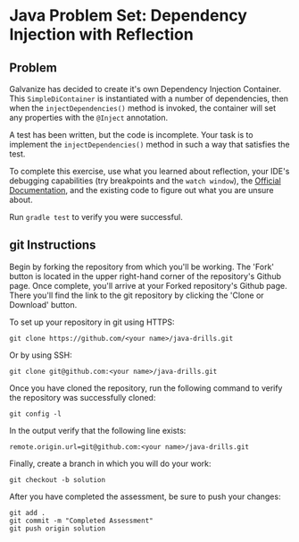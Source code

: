 # Java Problem Set: Dependency Injection with Reflection

## Problem

Galvanize has decided to create it's own Dependency Injection Container. This `SimpleDiContainer` is instantiated with a number of dependencies, then when the `injectDependencies()` method is invoked, the container will set any properties with the `@Inject` annotation.

A test has been written, but the code is incomplete. Your task is to implement the `injectDependencies()` method in such a way that satisfies the test.
 
To complete this exercise, use what you learned about reflection, your IDE's debugging capabilities (try breakpoints and the `watch window`), the [Official Documentation](https://docs.oracle.com/javase/7/docs/api/java/lang/reflect/package-summary.html), and the existing code to figure out what you are unsure about.
 
Run `gradle test` to verify you were successful. 

## git Instructions

Begin by forking the repository from which you'll be working. The 'Fork' button is located in the upper right-hand corner of the repository's Github page. Once complete, you'll arrive at your Forked repository's Github page. There you'll find the link to the git repository by clicking the 'Clone or Download' button.

To set up your repository in git using HTTPS:

	git clone https://github.com/<your name>/java-drills.git

Or by using SSH:

	git clone git@github.com:<your name>/java-drills.git

Once you have cloned the repository, run the following command to verify the repository was successfully cloned:

	git config -l

In the output verify that the following line exists:

	remote.origin.url=git@github.com:<your name>/java-drills.git

Finally, create a branch in which you will do your work:

    git checkout -b solution

After you have completed the assessment, be sure to push your changes:

    git add .
    git commit -m "Completed Assessment"
    git push origin solution

